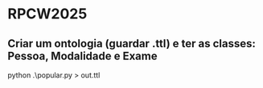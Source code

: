 # RPCW2025

## Criar um ontologia (guardar .ttl) e ter as classes: Pessoa, Modalidade e Exame

python .\popular.py > out.ttl
